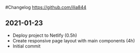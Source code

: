 #Changelog
<https://github.com/ilia844>

## 2021-01-23
- Deploy project to Netlify (0.5h)
- Create responsive page layout with main components (4h)
- Initial commit